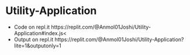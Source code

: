 # Utility-Application
<ul>
  <li>Code on repl.it https://replit.com/@Anmol01Joshi/Utility-Application#index.js< <br /></li>
  <li>Output on repl.it https://replit.com/@Anmol01Joshi/Utility-Application?lite=1&outputonly=1 <br /></li>
</ul>

  
  
